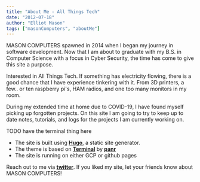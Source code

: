 ```yaml
---
title: "About Me - All Things Tech"
date: "2012-07-18"
author: "Elliot Mason"
tags: ["masonComputers", "aboutMe"]
---
```


MASON COMPUTERS spawned in 2014 when I began my journey in software development. Now that I am about to graduate with my B.S. in Computer Science with a focus in Cyber Security, the time has come to give this site a purpose. 

Interested in All Things Tech. If something has electricity flowing, there is a good chance that I have experience tinkering with it. From 3D printers, a few.. or ten raspberry pi's, HAM radios, and one too many monitors in my room.   

During my extended time at home due to COVID-19, I have found myself picking up forgotten projects. On this site I am going to try to keep up to date notes, tutorials, and logs for the projects I am currently working on. 

TODO have the terminal thing here

- The site is built using [**Hugo**](https://gohugo.io/), a static site generator.
- The theme is based on [**Terminal**](https://github.com/panr/hugo-theme-terminal) by [**panr**](https://twitter.com/panr)
- The site is running on either GCP or github pages


Reach out to me via [**twitter**](https://twitter.com/Code_Master113). If you liked my site, let your friends know about MASON COMPUTERS!
